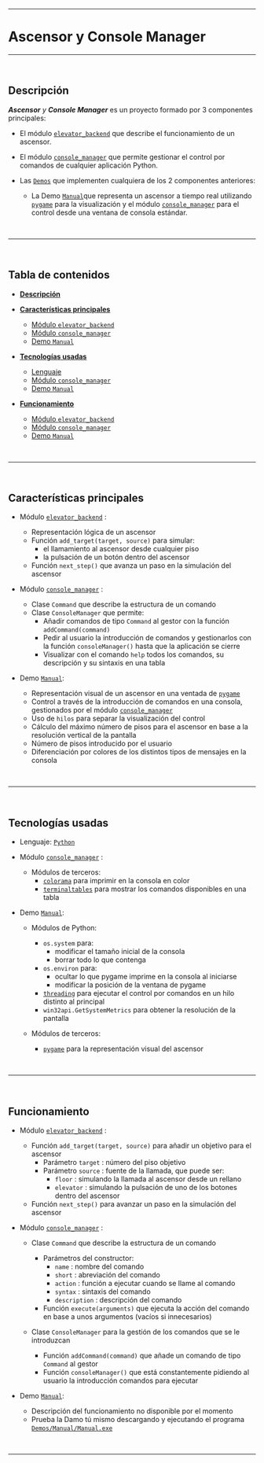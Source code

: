 
<!-- ===== REFERENCIAS ================================================== -->

<!-- ##### -->

<!-- ===== TÍTULO ================================================== -->

---
# **Ascensor** y **Console Manager**
---

<!-- ===== IMAGEN CABECERA ================================================== -->

[PYTHON]: https://www.python.org

[PYGAME]: https://www.pygame.org
[COLORAMA]: https://pypi.org/project/colorama
[TERMINALTABLES]:https://pypi.org/project/terminaltables/
[THREADING]: https://realpython.com/intro-to-python-threading

[ELEVATOR_BACKEND]: https://github.com/marin-8/Ascensor-y-ConsoleManager/blob/main/Elevator_Backend/elevator_backend.py
[CONSOLE_MANAGER]: https://github.com/marin-8/Ascensor-y-ConsoleManager/blob/main/Console_Manager/console_manager.py
[DEMOS]: https://github.com/marin-8/Ascensor-y-ConsoleManager/tree/main/Demos
[DEMO_MANUAL]: https://github.com/marin-8/Ascensor-y-ConsoleManager/tree/main/Demos/Manual
[DEMO_MANUAL_EXE]: https://github.com/marin-8/Ascensor-y-ConsoleManager/blob/main/Demos/Manual/Manual.exe

<!-- ===== DESCRIPCIÓN ================================================== -->

<br>

## **Descripción** <a name="DESC"></a>

_**Ascensor** y **Console Manager**_ es un proyecto formado por 3 componentes principales:

- El módulo [`elevator_backend`][ELEVATOR_BACKEND] que describe el funcionamiento de un ascensor.

- El módulo [`console_manager`][CONSOLE_MANAGER] que permite gestionar el control por comandos de cualquier aplicación Python.

- Las [`Demos`][DEMOS] que implementen cualquiera de los 2 componentes anteriores:

    - La Demo [`Manual`][DEMO_MANUAL]que representa un ascensor a tiempo real utilizando [`pygame`][PYGAME] para la visualización y el módulo [`console_manager`][CONSOLE_MANAGER] para el control desde una ventana de consola estándar.

<br>

---

<!-- ===== TABLA DE CONTENIDOS ================================================== -->

<br>

## **Tabla de contenidos**

- [**Descripción**](#DESC)

- [**Características principales**](#CAPR)

    - [Módulo `elevator_backend`](#CAPR_EB)
    - [Módulo `console_manager`](#CAPR_CM)
    - [Demo `Manual`](#CAPR_D_M)

- [**Tecnologías usadas**](#TEUS)

    - [Lenguaje](#TEUS_L)
    - [Módulo `console_manager`](#TEUS_CM)
    - [Demo `Manual`](#TEUS_D_M)

- [**Funcionamiento**](#FUNC)

    - [Módulo `elevator_backend`](#FUNC_EB)
    - [Módulo `console_manager`](#FUNC_CM)
    - [Demo `Manual`](#FUNC_D_M)

<br>

---

<!-- ===== CARACTERÍSTICAS PRINCIPALES ================================================== -->

<br>

## **Características principales** <a name="CAPR"></a>

- Módulo [`elevator_backend`][ELEVATOR_BACKEND] : <a name="CAPR_EB"></a>

    - Representación lógica de un ascensor
    - Función `add_target(target, source)` para simular:
        - el llamamiento al ascensor desde cualquier piso
        - la pulsación de un botón dentro del ascensor
    - Función `next_step()` que avanza un paso en la simulación del ascensor

- Módulo [`console_manager`][CONSOLE_MANAGER] : <a name="CAPR_CM"></a>

    - Clase `Command` que describe la estructura de un comando
    - Clase `ConsoleManager` que permite:
        - Añadir comandos de tipo `Command` al gestor con la función `addCommand(command)`
        - Pedir al usuario la introducción de comandos y gestionarlos con la función `consoleManager()` hasta que la aplicación se cierre
        - Visualizar con el comando `help` todos los comandos, su descripción y su sintaxis en una tabla 

- Demo [`Manual`][DEMO_MANUAL]: <a name="CAPR_D_M"></a>

    - Representación visual de un ascensor en una ventada de [`pygame`][PYGAME]
    - Control a través de la introducción de comandos en una consola, gestionados por el módulo [`console_manager`][CONSOLE_MANAGER]
    - Uso de `hilos` para separar la visualización del control
    - Cálculo del máximo número de pisos para el ascensor en base a la resolución vertical de la pantalla
    - Número de pisos introducido por el usuario
    - Diferenciación por colores de los distintos tipos de mensajes en la consola

<br>

---

<!-- ===== TECNOLOGÍAS USADAS ================================================== -->

<br>

## **Tecnologías usadas** <a name="TEUS"></a>

- Lenguaje: [`Python`][PYTHON] <a name="TEUS_L"></a>

- Módulo [`console_manager`][CONSOLE_MANAGER] : <a name="TEUS_CM"></a>

    - Módulos de terceros:
        - [`colorama`][COLORAMA] para imprimir en la consola en color
        - [`terminaltables`][TERMINALTABLES] para mostrar los comandos disponibles en una tabla 

- Demo [`Manual`][DEMO_MANUAL]: <a name="TEUS_D_M"></a>

    - Módulos de Python:

        - `os.system` para:
            - modificar el tamaño inicial de la consola
            - borrar todo lo que contenga
        - `os.environ` para:
            - ocultar lo que pygame imprime en la consola al iniciarse
            - modificar la posición de la ventana de pygame
        - [`threading`][THREADING] para ejecutar el control por comandos en un hilo distinto al principal
        - `win32api.GetSystemMetrics` para obtener la resolución de la pantalla

    - Módulos de terceros:
        - [`pygame`][PYGAME] para la representación visual del ascensor

<br>

---

<!-- ===== Funcionamiento ================================================== -->

<br>

## **Funcionamiento** <a name="FUNC"></a>

- Módulo [`elevator_backend`][ELEVATOR_BACKEND] : <a name="FUNC_EB"></a>

    - Función `add_target(target, source)` para añadir un objetivo para el ascensor
        - Parámetro `target` : número del piso objetivo
        - Parámetro `source` : fuente de la llamada, que puede ser:
            - `floor` : simulando la llamada al ascensor desde un rellano
            - `elevator` : simulando la pulsación de uno de los botones dentro del ascensor
    - Función `next_step()` para avanzar un paso en la simulación del ascensor

- Módulo [`console_manager`][CONSOLE_MANAGER] : <a name="FUNC_CM"></a>

    - Clase `Command` que describe la estructura de un comando
        - Parámetros del constructor:
            - `name` : nombre del comando
            - `short` : abreviación del comando
            - `action` : función a ejecutar cuando se llame al comando
            - `syntax` : sintaxis del comando
            - `description` : descripción del comando
        - Función `execute(arguments)` que ejecuta la acción del comando en base a unos argumentos (vacíos si innecesarios)

    - Clase `ConsoleManager` para la gestión de los comandos que se le introduzcan
        - Función `addCommand(command)` que añade un comando de tipo `Command` al gestor
        - Función `consoleManager()` que está constantemente pidiendo al usuario la introducción comandos para ejecutar

- Demo [`Manual`][DEMO_MANUAL]: <a name="FUNC_D_M"></a>

    - Descripción del funcionamiento no disponible por el momento
    - Prueba la Damo tú mismo descargando y ejecutando el programa [`Demos/Manual/Manual.exe`][DEMO_MANUAL_EXE]

<br>

---

<!-- ===== BASE ================================================== -->
<!--
<br>

## **BASE** <a name="OOOO"></a>

<br>

---
-->
<!-- ===== ===== ================================================== -->